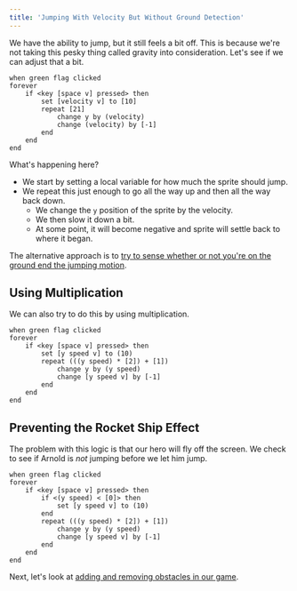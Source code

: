 ```yaml
---
title: 'Jumping With Velocity But Without Ground Detection'
---
```


We have the ability to jump, but it still feels a bit off. This is because we're not taking this pesky thing called gravity into consideration. Let's see if we can adjust that a bit.

```scratch
when green flag clicked
forever
	if <key [space v] pressed> then
		set [velocity v] to [10]
		repeat [21]
			change y by (velocity)
			change (velocity) by [-1]
		end
	end
end
```

What's happening here?

- We start by setting a local variable for how much the sprite should jump.
- We repeat this just enough to go all the way up and then all the way back down.
  - We change the `y` position of the sprite by the velocity.
  - We then slow it down a bit.
  - At some point, it will become negative and sprite will settle back to where it began.

The alternative approach is to [try to sense whether or not you're on the ground end the jumping motion](jumping-with-velocity-and-ground-detection).

## Using Multiplication

We can also try to do this by using multiplication.

```scratch
when green flag clicked
forever
	if <key [space v] pressed> then
		set [y speed v] to (10)
		repeat (((y speed) * [2]) + [1])
			change y by (y speed)
			change [y speed v] by [-1]
		end
	end
end
```

## Preventing the Rocket Ship Effect

The problem with this logic is that our hero will fly off the screen. We check to see if Arnold is _not_ jumping before we let him jump.

```scratch
when green flag clicked
forever
	if <key [space v] pressed> then
		if <(y speed) < [0]> then
			set [y speed v] to (10)
		end
		repeat (((y speed) * [2]) + [1])
			change y by (y speed)
			change [y speed v] by [-1]
		end
	end
end
```

Next, let's look at [adding and removing obstacles in our game](adding-and-removing-obstacles).
